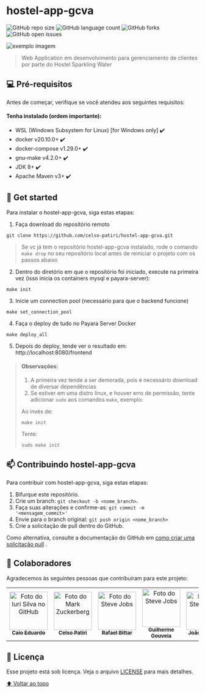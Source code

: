 # hostel-app-gcva

<!---Esses são exemplos. Veja https://shields.io para outras pessoas ou para personalizar este conjunto de escudos . Você pode querer incluir dependências, status do projeto e informações de licença aqui--->

![GitHub repo size](https://img.shields.io/github/repo-size/celso-patiri/hostel-app-gcva?style=for-the-badge)
![GitHub language count](https://img.shields.io/github/languages/count/celso-patiri/hostel-app-gcva?style=for-the-badge)
![GitHub forks](https://img.shields.io/github/forks/celso-patiri/hostel-app-gcva?style=for-the-badge)
![GitHub open issues](https://img.shields.io/github/issues/celso-patiri/hostel-app-gcva?style=for-the-badge)

<img src="https://user-images.githubusercontent.com/81968354/160881482-e982c640-5ac3-4651-8907-7c6313ef6084.png" alt="exemplo imagem">

> Web Application em desenvolvimento para gerenciamento de clientes por parte do Hostel Sparkling Water


## 💻 Pré-requisitos

Antes de começar, verifique se você atendeu aos seguintes requisitos:
<!---Estes são apenas requisitos de exemplo. Adicionar, duplicar ou remover conforme necessário--->
#### Tenha instalado (ordem importante):
* WSL (Windows Subsystem for Linux) [for Windows only] :heavy_check_mark:
* docker v20.10.0+ :heavy_check_mark:
* docker-compose v1.29.0+ :heavy_check_mark:
* gnu-make v4.2.0+ :heavy_check_mark:
* JDK 8+ :heavy_check_mark:
* Apache Maven v3+ :heavy_check_mark:

## 🚀 Get started

Para instalar o hostel-app-gcva, siga estas etapas:

1. Faça download do repositório remoto
```
git clone https://github.com/celso-patiri/hostel-app-gcva.git
```
> Se vc já tem o repositório hostel-app-gcva instalado, rode o comando `make drop` no seu repositório local antes de reiniciar o projeto com os passos abaixo

2. Dentro do diretório em que o repositório foi iniciado, execute na primeira vez (isso inicia os containers mysql e payara-server):
```
make init
```
3. Inicie um connection pool (necessário para que o backend funcione)
```
make set_connection_pool
```
4. Faça o deploy de tudo no Payara Server Docker
```
make deploy_all
```
5. Depois do deploy, tende ver o resultado em: http://localhost:8080/frontend
> #### Observações: 
> 1. A primeira vez tende a ser demorada, pois é necessário download de diversar dependências
> 2. Se estiver em uma distro linux, e houver erro de permissão, tente adicionar `sudo` aos comandos `make`, exemplo:
> 
> Ao invés de:
> 
> `make init`
> 
> Tente: 
> 
> `sudo make init`

## 📫 Contribuindo hostel-app-gcva

<!---Se o seu README for longo ou se você tiver algum processo ou etapas específicas que deseja que os contribuidores sigam, considere a criação de um arquivo CONTRIBUTING.md separado--->
Para contribuir com hostel-app-gcva, siga estas etapas:

1. Bifurque este repositório.
2. Crie um branch: `git checkout -b <nome_branch>`.
3. Faça suas alterações e confirme-as: `git commit -m '<mensagem_commit>'`
4. Envie para o branch original: `git push origin <nome_branch>`
5. Crie a solicitação de pull dentro do GitHub.

Como alternativa, consulte a documentação do GitHub
em [como criar uma solicitação pull](https://help.github.com/en/github/collaborating-with-issues-and-pull-requests/creating-a-pull-request)
.

## 🤝 Colaboradores

Agradecemos às seguintes pessoas que contribuíram para este projeto:

<table>
  <tr>
    <td align="center">
      <a href="#">
        <img width=100 src="https://avatars.githubusercontent.com/u/87735654?v=4" width="100px;" alt="Foto do Iuri Silva no GitHub"/><br>
        <sub>
          <b>Caio Eduardo</b>
        </sub>
      </a>
    </td>
    <td align="center">
      <a href="#">
        <img width=100 src="https://avatars.githubusercontent.com/u/56320155?v=4" width="100px;" alt="Foto do Mark Zuckerberg"/><br>
        <sub>
          <b>Celso Patiri</b>
        </sub>
      </a>
    </td>
    <td align="center">
      <a href="#">
        <img width=100 src="https://avatars.githubusercontent.com/u/94006884?v=4" width="100px;" alt="Foto do Steve Jobs"/><br>
        <sub>
          <b>Rafael Bittar</b>
        </sub>
      </a>
    </td>
    <td align="center">
          <a href="https://github.com/GuilhermeAGouveia">
            <img width=100 src="https://avatars.githubusercontent.com/u/81968354?v=4" width="100px;" alt="Foto do Steve Jobs"/><br>
            <sub>
              <b>Guilherme Gouveia</b>
            </sub>
          </a>
        </td>
    <td align="center">
          <a href="#">
            <img width=100 src="https://avatars.githubusercontent.com/u/61283617?v=4" alt="Foto do Steve Jobs"/><br>
            <sub>
              <b>João Fonseca</b>
            </sub>
          </a>
        </td>
    <td align="center">
          <a href="#">
            <img width=100 src="https://avatars.githubusercontent.com/u/58240821?v=4" width="100px;" alt="Foto do Steve Jobs"/><br>
            <sub>
              <b>Gabriel Pereira</b>
            </sub>
          </a>
        </td>
        <td align="center">
          <a href="https://github.com/SprigganCS">
            <img width=100 src="https://avatars.githubusercontent.com/u/69917573?v=4"/><br>
            <sub>
              <b>André Neves</b>
            </sub>
          </a>
        </td>
        <td align="center">
          <a href="https://github.com/abk507">
            <img width=100 src="https://avatars.githubusercontent.com/u/54085399?v=4"/><br>
            <sub>
              <b>Arthur Klimas</b>
            </sub>
          </a>
        </td>
  </tr>
</table>

## 📝 Licença

Esse projeto está sob licença. Veja o arquivo [LICENSE](https://github.com/GuilhermeAGouveia/hostel-app-gcva/blob/main/LICENSE) para mais detalhes.

[⬆ Voltar ao topo](#hostel-app-gcva)<br>



<!---Fim README.md teste--->
